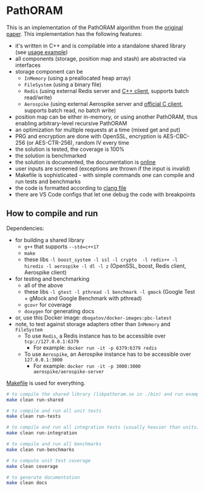 # PathORAM

This is an implementation of the PathORAM algorithm from the [original paper](https://eprint.iacr.org/2013/280.pdf).
This implementation has the following features:
- it's written in C++ and is compilable into a standalone shared library (see [usage example](./path-oram/test/test-shared-lib.cpp))
- all components (storage, position map and stash) are abstracted via interfaces
- storage component can be
	- `InMemory` (using a preallocated heap array)
	- `FileSystem` (using a binary file)
	- `Redis` (using external Redis server and [C++ client](https://github.com/sewenew/redis-plus-plus), supports batch read/write)
	- `Aerospike` (using external Aerospike server and [official C client](https://www.aerospike.com/docs/client/c/), supports batch read, no batch write)
- position map can be either in-memory, or using another PathORAM, thus enabling arbitrary-level recursive PathORAM
- an optimization for multiple requests at a time (mixed get and put)
- PRG and encryption are done with OpenSSL, encryption is AES-CBC-256 (or AES-CTR-256), random IV every time
- the solution is tested, the coverage is 100%
- the solution is benchmarked
- the solution is documented, the documentation is [online](https://pathoram.dbogatov.org/)
- user inputs are screened (exceptions are thrown if the input is invalid)
- Makefile is sophisticated - with simple commands one can compile and run tests and benchmarks
- the code is formatted according to [clang file](./.clang-format)
- there are VS Code configs that let one debug the code with breakpoints

## How to compile and run

Dependencies:
- for building a shared library
	- `g++` that supports `--std=c++17`
	- `make`
	- these libs `-l boost_system -l ssl -l crypto  -l redis++ -l hiredis -l aerospike -l dl -l z` (OpenSSL, boost, Redis client, Aerospike client)
- for testing and benchmarking
	- all of the above
	- these libs `-l gtest -l pthread -l benchmark -l gmock` (Google Test + gMock and Google Benchmark with pthread)
	- `gcovr` for coverage
	- `doxygen` for generating docs
- or, use this Docker image: `dbogatov/docker-images:pbc-latest`
- note, to test against storage adapters other than `InMemory` and `FileSystem`
	- To use `Redis`, a Redis instance has to be accessible over `tcp://127.0.0.1:6379`
		- For example: `docker run -it -p 6379:6379 redis`
	- To use `Aerospike`, an Aerospike instance has to be accessible over `127.0.0.1:3000`
		- For example: `docker run -it -p 3000:3000 aerospike/aerospike-server`

[Makefile](./path-oram/Makefile) is used for everything.

```bash
# to compile the shared library (libpathoram.so in ./bin) and run example code against it
make clean run-shared

# to compile and run all unit tests
make clean run-tests

# to compile and run all integration tests (usually heavier than units)
make clean run-integration

# to compile and run all benchmarks
make clean run-benchmarks

# to compute unit test coverage
make clean coverage

# to generate documentation
make clean docs
```
